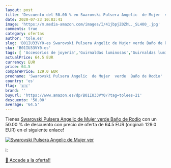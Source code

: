 ```yaml
---
layout: post
title: 'Descuento del 50.00 % en Swarovski Pulsera Angelic  de Mujer  ver'
date: 2020-07-23 10:03:41
image: 'https://m.media-amazon.com/images/I/41jbpjZ0ZhL._SL400_.jpg'
comments: true
category: ofertas
author: 'tole.es'
slug: 'B01IU33VY0-es Swarovski Pulsera Angelic de Mujer verde Baño de Rodio'
sku: 'B01IU33VY0-es'
tags: [ 'Accesorios de joyería','Guirnaldas luminosas','Guirnaldas luminosas de interior','Iluminación','Joyería','Limpieza y cuidado de joyas','swarovski', ]
actualPrice: 64.5 EUR
currency: EUR
price: 64.5
comparePrice: 129.0 EUR
prodname: 'Swarovski Pulsera Angelic  de Mujer  verde  Baño de Rodio'
country: 'es'
flag: '🇪🇸'
brand: ''
buyurl: 'https://www.amazon.es/dp/B01IU33VY0/?tag=tolees-21'
descuento: '50.00'
average: '64.5'
---
```


Tienes [Swarovski Pulsera Angelic  de Mujer  verde  Baño de Rodio](https://www.amazon.es/dp/B01IU33VY0/?tag=tolees-21) con un 50.00 % de descuento con precio de oferta de 64.5 EUR (original: 129.0 EUR) en el siguiente enlace!

[![Swarovski Pulsera Angelic  de Mujer  ver](https://m.media-amazon.com/images/I/41jbpjZ0ZhL._SL400_.jpg)](https://www.amazon.es/dp/B01IU33VY0/?tag=tolees-21)

ℹ️:


[🛒 Accede a la oferta!!](https://www.amazon.es/dp/B01IU33VY0/?tag=tolees-21)
